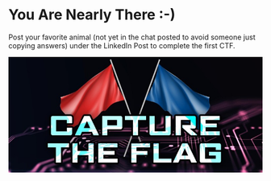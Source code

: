 # You Are Nearly There :-)

Post your favorite animal (not yet in the chat posted to avoid someone just copying answers) under the LinkedIn Post to complete the first CTF.

![CTF image](https://github.com/WebThor/hackvent/blob/main/ctf.jpg?raw=true)
